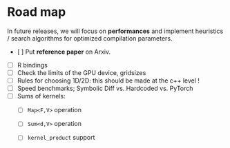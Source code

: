 Road map
========

In future releases, we will focus on **performances**
and implement heuristics / search algorithms for optimized compilation parameters.

- [ ] Put **reference paper** on Arxiv.
- [ ] R bindings
- [ ] Check the limits of the GPU device, gridsizes
- [ ] Rules for choosing 1D/2D: this should be made at the c++ level !
- [ ] Speed benchmarks; Symbolic Diff vs. Hardcoded vs. PyTorch
- [ ] Sums of kernels:
  - [ ] `Map<F,V>` operation
  - [ ] `Sum<d,V>` operation
  - [ ] `kernel_product` support

